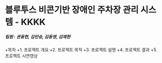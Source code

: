 # 블루투스 비콘기반 장애인 주차장 관리 시스템 - KKKK
##### 팀원 : 권용현, 김민승, 김동영, 김재현

+목차
+1. 프로젝트 개요
+2. 프로젝트 목적
+3. 프로젝트 설명
+4. 프로젝트 결과
+5. 프로젝트 시연영상


